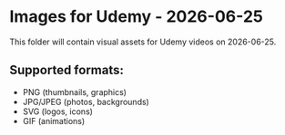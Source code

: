 # Images for Udemy - 2026-06-25

This folder will contain visual assets for Udemy videos on 2026-06-25.

## Supported formats:
- PNG (thumbnails, graphics)
- JPG/JPEG (photos, backgrounds)
- SVG (logos, icons)
- GIF (animations)
